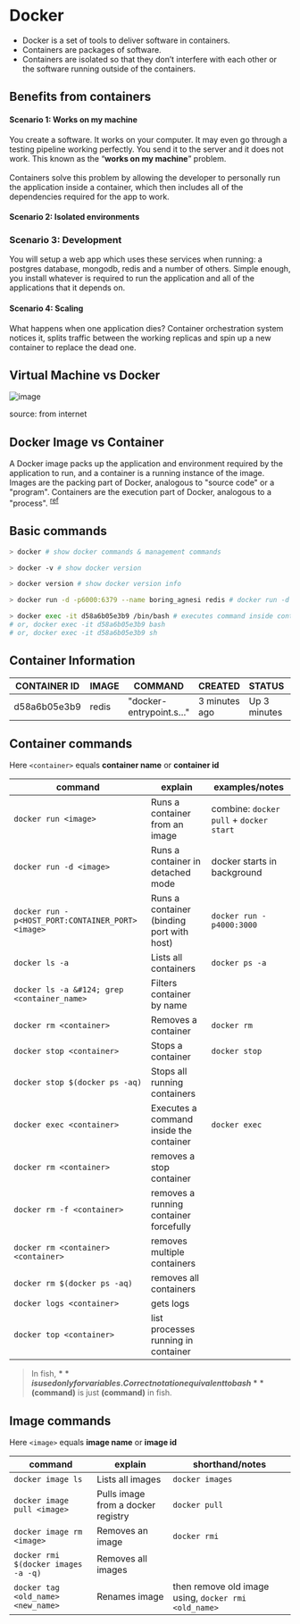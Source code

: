 # Docker

- Docker is a set of tools to deliver software in containers.
- Containers are packages of software.
- Containers are isolated so that they don’t interfere with each other or the software running outside of the containers.

## Benefits from containers

#### Scenario 1: Works on my machine

You create a software. It works on your computer. It may even go through a testing pipeline working perfectly. You send it to the server and it does not work. This known as the “__works on my machine__” problem.\
\
Containers solve this problem by allowing the developer to personally run the application inside a container, which then includes all of the dependencies required for the app to work.

#### Scenario 2: Isolated environments

### Scenario 3: Development

You will setup a web app which uses these services when running: a postgres database, mongodb, redis and a number of others. Simple enough, you install whatever is required to run the application and all of the applications that it depends on.

#### Scenario 4: Scaling

What happens when one application dies? Container orchestration system notices it, splits traffic between the working replicas and spin up a new container to replace the dead one.

## Virtual Machine vs Docker

![image](https://user-images.githubusercontent.com/11992095/125337394-c40d9980-e370-11eb-8bca-29546750357e.png)

source: from internet

## Docker Image vs Container

A Docker image packs up the application and environment required by the application to run, and a container is a running instance of the image. Images are the packing part of Docker, analogous to "source code" or a "program". Containers are the execution part of Docker, analogous to a "process". <sup>[ref](https://stackoverflow.com/questions/23735149/what-is-the-difference-between-a-docker-image-and-a-containe)</sup>

## Basic commands

```sh
> docker # show docker commands & management commands

> docker -v # show docker version

> docker version # show docker version info

> docker run -d -p6000:6379 --name boring_agnesi redis # docker run -d -p<HOST_PORT:CONTAINER_PORT> --name <CONTAINER_NAME> <IMAGE | CONTAINER ID | NAME>

> docker exec -it d58a6b05e3b9 /bin/bash # executes command inside container
# or, docker exec -it d58a6b05e3b9 bash
# or, docker exec -it d58a6b05e3b9 sh
```

## Container Information

| CONTAINER ID | IMAGE | COMMAND                | CREATED       | STATUS       | PORTS                  | NAMES         |
| ------------ | ----- | ---------------------- | ------------- | ------------ | ---------------------- | ------------- |
| d58a6b05e3b9 | redis | "docker-entrypoint.s…" | 3 minutes ago | Up 3 minutes | 0.0.0.0:6000->6379/tcp | boring_agnesi |

## Container commands

Here `<container>` equals __container name__ or __container id__

| command                                           | explain                                   | examples/notes                          |
| ------------------------------------------------- | ----------------------------------------- | --------------------------------------- |
| `docker run <image>`                              | Runs a container from an image            | combine: `docker pull` + `docker start` |
| `docker run -d <image>`                           | Runs a container in detached mode         | docker starts in background             |
| `docker run -p<HOST_PORT:CONTAINER_PORT> <image>` | Runs a container (binding port with host) | `docker run -p4000:3000`                |
| `docker ls -a`                                    | Lists all containers                      | `docker ps -a`                          |
| `docker ls -a &#124; grep <container_name>`       | Filters container by name                 |                                         |
| `docker rm <container>`                           | Removes a container                       | `docker rm`                             |
| `docker stop <container>`                         | Stops a container                         | `docker stop`                           |
| `docker stop $(docker ps -aq)`                    | Stops all running containers              |                                         |
| `docker exec <container>`                         | Executes a command inside the container   | `docker exec`                           |
| `docker rm <container>`                           | removes a stop container                  |                                         |
| `docker rm -f <container>`                        | removes a running container forcefully    |                                         |
| `docker rm <container> <container>`               | removes multiple containers               |                                         |
| `docker rm $(docker ps -aq)`                      | removes all containers                    |                                         |
| `docker logs <container>`                         | gets logs                                 |                                         |
| `docker top <container>`                          | list processes running in container       |                                         |


> In fish, **$** is used only for variables. Correct notation equivalent to bash **$(command)** is just **(command)** in fish.

## Image commands

Here `<image>` equals **image name** or **image id**

| command                             | explain                            | shorthand/notes                                      |
| ----------------------------------- | ---------------------------------- | ---------------------------------------------------- |
| `docker image ls`                   | Lists all images                   | `docker images`                                      |
| `docker image pull <image>`         | Pulls image from a docker registry | `docker pull`                                        |
| `docker image rm <image>`           | Removes an image                   | `docker rmi`                                         |
| `docker rmi $(docker images -a -q)` | Removes all images                 |                                                      |
| `docker tag <old_name> <new_name>`  | Renames image                      | then remove old image using, `docker rmi <old_name>` |
